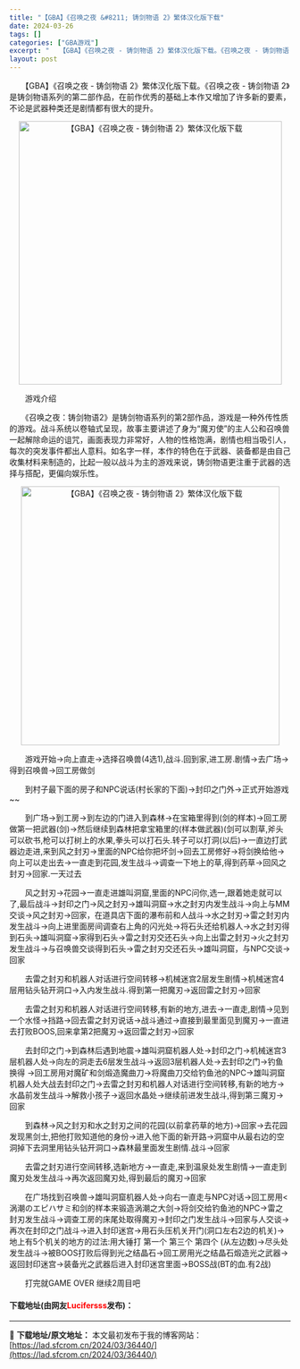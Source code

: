 ```yaml
---
title: "【GBA】《召唤之夜 &#8211; 铸剑物语 2》繁体汉化版下载"
date: 2024-03-26
tags: []
categories: ["GBA游戏"]
excerpt: "　　【GBA】《召唤之夜 - 铸剑物语 2》繁体汉化版下载。《召唤之夜 - 铸剑物语 2》是铸剑物语系列的第二部作品，在前作优秀的基础上本作又增加了许多新的要素，不论是武器种类还是剧情都有很大的提升。 　　游戏介绍 　　《召唤之夜：铸剑物语2》是铸剑物语系列的第2部作品，游戏是一种外传性质的游戏。战&hellip;"
layout: post
---
```


 <p>　　【GBA】《召唤之夜 - 铸剑物语 2》繁体汉化版下载。《召唤之夜 - 铸剑物语 2》是铸剑物语系列的第二部作品，在前作优秀的基础上本作又增加了许多新的要素，不论是武器种类还是剧情都有很大的提升。</p> <p align="center"><img align="" border="0" src="https://lad.sfcrom.cn/wp-content/uploads/2024/03/20240326_660265c47ab82.jpg" width="471" alt="【GBA】《召唤之夜 - 铸剑物语 2》繁体汉化版下载" /></p> <p>　　游戏介绍</p> <p>　　《召唤之夜：铸剑物语2》是铸剑物语系列的第2部作品，游戏是一种外传性质的游戏。战斗系统以卷轴式呈现，故事主要讲述了身为&ldquo;魔刃使&rdquo;的主人公和召唤兽一起解除命运的诅咒，画面表现力非常好，人物的性格饱满，剧情也相当吸引人，每次的突发事件都出人意料。如名字一样，本作的特色在于武器、装备都是由自己收集材料来制造的，比起一般以战斗为主的游戏来说，铸剑物语更注重于武器的选择与搭配，更偏向娱乐性。</p> <p align="center"><img align="" border="0" src="https://lad.sfcrom.cn/wp-content/uploads/2024/03/20240326_660265c4d2f2c.jpg" width="463" alt="【GBA】《召唤之夜 - 铸剑物语 2》繁体汉化版下载" /></p> <p>　　游戏开始&rarr;向上直走&rarr;选择召唤兽(4选1),战斗.回到家,进工房.剧情&rarr;去广场&rarr;得到召唤兽&rarr;回工房做剑</p> <p>　　到村子最下面的房子和NPC说话(村长家的下面)&rarr;封印之门外&rarr;正式开始游戏~~</p> <p>　　到广场&rarr;到工房&rarr;到左边的门进入到森林&rarr;在宝箱里得到(剑的样本)&rarr;回工房做第一把武器(剑)&rarr;然后继续到森林把拿宝箱里的(样本做武器)(剑可以割草,斧头可以砍书,枪可以打树上的水果,拳头可以打石头.转子可以打洞(以后)&rarr;一直边打武器边走进,来到风之封刃&rarr;里面的NPC给你把坏剑&rarr;回去工房修好&rarr;将剑换给他&rarr;向上可以走出去&rarr;一直走到花园,发生战斗&rarr;调查一下地上的草,得到药草&rarr;回风之封刃&rarr;回家.一天过去</p> <p>　　风之封刃&rarr;花园&rarr;一直走进雄叫洞窟,里面的NPC问你,选一,跟着她走就可以了,最后战斗&rarr;封印之门&rarr;风之封刃&rarr;雄叫洞窟&rarr;水之封刃内发生战斗&rarr;向上与MM交谈&rarr;风之封刃&rarr;回家，在道具店下面的瀑布前和人战斗&rarr;水之封刃&rarr;雷之封刃内发生战斗&rarr;向上进里面房间调查右上角的闪光处&rarr;将石头还给机器人&rarr;水之封刃得到石头&rarr;雄叫洞窟&rarr;家得到石头&rarr;雷之封刃交还石头&rarr;向上出雷之封刃&rarr;火之封刃发生战斗&rarr;与召唤兽交谈得到石头&rarr;雷之封刃交还石头&rarr;雄叫洞窟，与NPC交谈&rarr;回家</p> <p>　　去雷之封刃和机器人对话进行空间转移&rarr;机械迷宫2层发生剧情&rarr;机械迷宫4层用钻头钻开洞口&rarr;入内发生战斗.得到第一把魔刃&rarr;返回雷之封刃&rarr;回家</p> <p>　　去雷之封刃和机器人对话进行空间转移,有新的地方,进去&rarr;一直走,剧情&rarr;见到一个水怪&rarr;挡路&rarr;回去雷之封刃说话&rarr;战斗通过&rarr;直接到最里面见到魔刃&rarr;一直进去打败BOOS,回来拿第2把魔刃&rarr;返回雷之封刃&rarr;回家</p> <p>　　去封印之门&rarr;到森林后遇到地震&rarr;雄叫洞窟机器人处&rarr;封印之门&rarr;机械迷宫3层机器人处&rarr;向左的洞走去6层发生战斗&rarr;返回3层机器人处&rarr;去封印之门&rarr;钓鱼换得 &rarr;回工房用对魔矿和剑煅造魔曲刀&rarr;将魔曲刀交给钓鱼池的NPC&rarr;雄叫洞窟机器人处大战去封印之门&rarr;去雷之封刃和机器人对话进行空间转移,有新的地方&rarr;水晶前发生战斗&rarr;解救小孩子&rarr;返回水晶处&rarr;继续前进发生战斗,得到第三魔刃&rarr;回家</p> <p>　　到森林&rarr;风之封刃和水之封刃之间的花园(以前拿药草的地方)&rarr;回家&rarr;去花园发现黑剑士,把他打败知道他的身份&rarr;进入他下面的新开路&rarr;洞窟中从最右边的空洞掉下去洞里用钻头钻开洞口&rarr;森林最里面发生剧情.战斗&rarr;回家</p> <p>　　去雷之封刃进行空间转移,选新地方&rarr;一直走,来到温泉处发生剧情&rarr;一直走到魔刃处发生战斗&rarr;再次返回魔刃处,得到最后的魔刃&rarr;回家</p> <p>　　在广场找到召唤兽&rarr;雄叫洞窟机器人处&rarr;向右一直走与NPC对话&rarr;回工房用&lt;涡潮のエピハサミ和剑的样本来锻造涡潮之大剑&rarr;将剑交给钓鱼池的NPC&rarr;雷之封刃发生战斗&rarr;调查工房的床尾处取得魔刃&rarr;封印之门发生战斗&rarr;回家与人交谈&rarr;再次在封印之门战斗&rarr;进入封印迷宫&rarr;用石头压机关开门(洞口左右2边的机关)&rarr;地上有5个机关的地方的过法:用大锤打 第一个 第三个 第四个 (从左边数)&rarr;尽头处发生战斗&rarr;被BOOS打败后得到光之结晶石&rarr;回工房用光之结晶石煅造光之武器&rarr;返回封印迷宫&rarr;装备光之武器后进入封印迷宫里面&rarr;BOSS战(BT的血.有2战)</p> <p>　　打完就GAME OVER 继续2周目吧</p> <p><h4>下载地址(由网友<font color="red">Lucifersss</font>发布)：</h4></p> 

---
📖 **下载地址/原文地址：** 本文最初发布于我的博客网站：[https://lad.sfcrom.cn/2024/03/36440/](https://lad.sfcrom.cn/2024/03/36440/)
